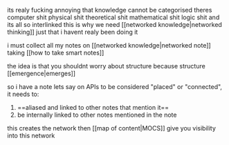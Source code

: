 its realy fucking annoying that knowledge cannot be categorised
theres computer shit
physical shit
theoretical shit
mathematical shit
logic shit
and its all so interlinked
this is why we need [[networked knowledge|networked thinking]]
just that i havent realy been doing it

i must collect all my notes on [[networked knowledge|networked note]] taking
[[how to take smart notes]]

the idea is that you shouldnt worry about structure because structure [[emergence|emerges]]

so i have a note lets say on APIs
to be considered "placed" or "connected", it needs to:
1. ==aliased and linked to other notes that mention it==
2. be internally linked to other notes mentioned in the note

this creates the network
then [[map of content|MOCS]] give you visibility into this network

